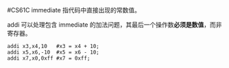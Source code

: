#CS61C 
immediate 指代码中直接出现的常数值。

addi 可以处理包含 immediate 的加法问题，其最后一个操作数**必须是数值**，而非寄存器。
```
addi x3,x4,10   #x3 = x4 + 10;
addi x5,x6,-10  #x5 = x6 - 10;
addi x7,x0,0xff #x7 = 0xff;
```
